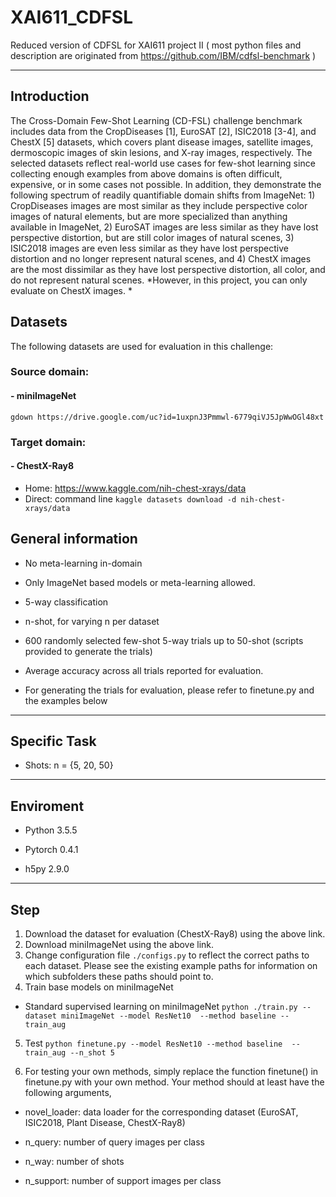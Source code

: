 # XAI611_CDFSL
Reduced version of CDFSL for XAI611 project II ( most python files and description are originated from https://github.com/IBM/cdfsl-benchmark )

---

## Introduction 
The Cross-Domain Few-Shot Learning (CD-FSL) challenge benchmark includes data from the CropDiseases [1], EuroSAT [2], ISIC2018 [3-4], and ChestX [5] datasets, which covers plant disease images, satellite images, dermoscopic images of skin lesions, and X-ray images, respectively. The selected datasets reflect real-world use cases for few-shot learning since collecting enough examples from above domains is often difficult, expensive, or in some cases not possible. In addition, they demonstrate the following spectrum of readily quantifiable domain shifts from ImageNet: 1) CropDiseases images are most similar as they include perspective color images of natural elements, but are more specialized than anything available in ImageNet, 2) EuroSAT images are less similar as they have lost perspective distortion, but are still color images of natural scenes, 3) ISIC2018 images are even less similar as they have lost perspective distortion and no longer represent natural scenes, and 4) ChestX images are the most dissimilar as they have lost perspective distortion, all color, and do not represent natural scenes. *However, in this project, you can only evaluate on ChestX images. *

## Datasets 
The following datasets are used for evaluation in this challenge:

### Source domain:
#### - miniImageNet
```
gdown https://drive.google.com/uc?id=1uxpnJ3Pmmwl-6779qiVJ5JpWwOGl48xt
```

### Target domain:
#### - ChestX-Ray8
- Home: https://www.kaggle.com/nih-chest-xrays/data
- Direct: command line  ```kaggle datasets download -d nih-chest-xrays/data```

## General information
- No meta-learning in-domain

- Only ImageNet based models or meta-learning allowed.

- 5-way classification

- n-shot, for varying n per dataset

- 600 randomly selected few-shot 5-way trials up to 50-shot (scripts provided to generate the trials)

- Average accuracy across all trials reported for evaluation.

- For generating the trials for evaluation, please refer to finetune.py and the examples below

---
## Specific Task
- Shots: n = {5, 20, 50}
---
## Enviroment
- Python 3.5.5

- Pytorch 0.4.1

- h5py 2.9.0

---
## Step
1. Download the dataset for evaluation (ChestX-Ray8) using the above link.
2. Download miniImageNet using the above link.
3. Change configuration file ```./configs.py``` to reflect the correct paths to each dataset. Please see the existing example paths for information on which subfolders these paths should point to.
4. Train base models on miniImageNet
- Standard supervised learning on miniImageNet
```python ./train.py --dataset miniImageNet --model ResNet10  --method baseline --train_aug```
5. Test 
```python finetune.py --model ResNet10 --method baseline  --train_aug --n_shot 5 ```

6. For testing your own methods, simply replace the function finetune() in finetune.py with your own method. Your method should at least have the following arguments,

- novel_loader: data loader for the corresponding dataset (EuroSAT, ISIC2018, Plant Disease, ChestX-Ray8)

- n_query: number of query images per class

- n_way: number of shots

- n_support: number of support images per class

